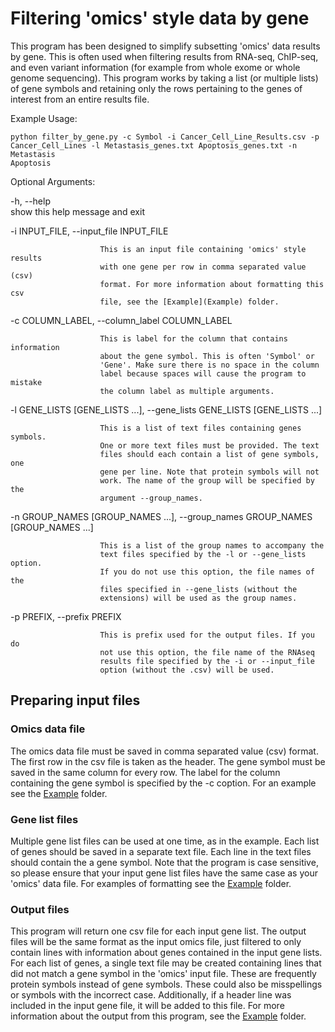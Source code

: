 # Filtering 'omics' style data by gene

This program has been designed to simplify subsetting 'omics' data results by gene. This is often used when filtering results from RNA-seq, ChIP-seq, and even variant information (for example from whole exome or whole genome sequencing). This program works by taking a list (or multiple lists) of gene symbols and retaining only the rows pertaining to the genes of interest from an entire results file.

Example Usage:
```
python filter_by_gene.py -c Symbol -i Cancer_Cell_Line_Results.csv -p
Cancer_Cell_Lines -l Metastasis_genes.txt Apoptosis_genes.txt -n Metastasis
Apoptosis
```

Optional Arguments:

  -h, --help            
                        show this help message and exit

  -i INPUT_FILE, --input_file INPUT_FILE

                        This is an input file containing 'omics' style results
                        with one gene per row in comma separated value (csv)
                        format. For more information about formatting this csv
                        file, see the [Example](Example) folder.

  -c COLUMN_LABEL, --column_label COLUMN_LABEL

                        This is label for the column that contains information
                        about the gene symbol. This is often 'Symbol' or
                        'Gene'. Make sure there is no space in the column
                        label because spaces will cause the program to mistake
                        the column label as multiple arguments.

  -l GENE_LISTS [GENE_LISTS ...], --gene_lists GENE_LISTS [GENE_LISTS ...]

                        This is a list of text files containing genes symbols.
                        One or more text files must be provided. The text
                        files should each contain a list of gene symbols, one
                        gene per line. Note that protein symbols will not
                        work. The name of the group will be specified by the
                        argument --group_names.

  -n GROUP_NAMES [GROUP_NAMES ...], --group_names GROUP_NAMES [GROUP_NAMES ...]

                        This is a list of the group names to accompany the
                        text files specified by the -l or --gene_lists option.
                        If you do not use this option, the file names of the
                        files specified in --gene_lists (without the
                        extensions) will be used as the group names.

  -p PREFIX, --prefix PREFIX

                        This is prefix used for the output files. If you do
                        not use this option, the file name of the RNAseq
                        results file specified by the -i or --input_file
                        option (without the .csv) will be used.

## Preparing input files

### Omics data file

The omics data file must be saved in comma separated value (csv) format. The first row in the csv file is taken as the header. The gene symbol must be saved in the same column for every row. The label for the column containing the gene symbol is specified by the -c coption. For an example see the [Example](Example) folder.

### Gene list files

Multiple gene list files can be used at one time, as in the example. Each list of genes should be saved in a separate text file. Each line in the text files should contain the a gene symbol. Note that the program is case sensitive, so please ensure that your input gene list files have the same case as your 'omics' data file. For examples of formatting see the [Example](Example) folder.

### Output files

This program will return one csv file for each input gene list. The output files will be the same format as the input omics file, just filtered to only contain lines with information about genes contained in the input gene lists. For each list of genes, a single text file may be created containing lines that did not match a gene symbol in the 'omics' input file. These are frequently protein symbols instead of gene symbols. These could also be misspellings or symbols with the incorrect case. Additionally, if a header line was included in the input gene file, it will be added to this file. For more information about the output from this program, see the [Example](Example) folder.
